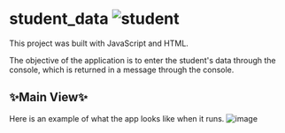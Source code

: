 # student_data ![student](https://github.com/DarielEGM/student_data/assets/123778387/5563ddf6-07b9-456b-9b1d-e697365d0ba3)

This project was built with JavaScript and HTML.

The objective of the application is to enter the student's data through the console, which is returned in a message through the console.

## ✨**Main View**✨

Here is an example of what the app looks like when it runs.
![image](https://github.com/DarielEGM/student_data/assets/123778387/a39f7454-e0b4-4942-804f-6191f9cffe7e)
